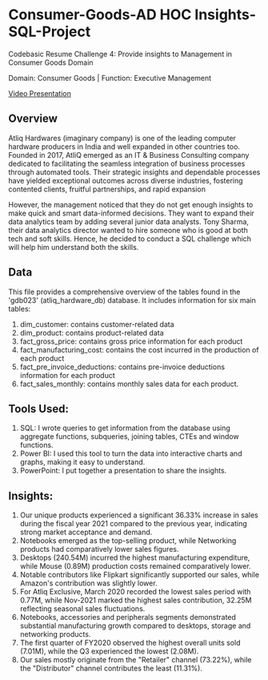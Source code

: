 # Consumer-Goods-AD HOC Insights-SQL-Project


Codebasic Resume Challenge 4: Provide insights to Management in Consumer Goods Domain 

Domain:  Consumer Goods | Function: Executive Management

[Video Presentation](https://youtu.be/fR6qunoFERs)



## Overview
Atliq Hardwares (imaginary company) is one of the leading computer hardware producers in India and well expanded in other countries too.
Founded in 2017, AtliQ emerged as an IT & Business Consulting company dedicated to facilitating the seamless integration of business processes through automated tools.
Their strategic insights and dependable processes have yielded exceptional outcomes across diverse industries, fostering contented clients, fruitful partnerships, and rapid expansion

However, the management noticed that they do not get enough insights to make quick and smart data-informed decisions. They want to expand their data analytics team by adding several junior data analysts. Tony Sharma, their data analytics director wanted to hire someone who is good at both tech and soft skills. Hence, he decided to conduct a SQL challenge which will help him understand both the skills.

## Data 
This file provides a comprehensive overview of the tables found in the 'gdb023' (atliq_hardware_db) database. It includes information for six main tables:

1. dim_customer: contains customer-related data
2. dim_product: contains product-related data
3. fact_gross_price: contains gross price information for each product
4. fact_manufacturing_cost: contains the cost incurred in the production of each product
5. fact_pre_invoice_deductions: contains pre-invoice deductions information for each product
6. fact_sales_monthly: contains monthly sales data for each product.

## Tools Used:

1. SQL: I wrote queries to get information from the database using aggregate functions, subqueries, joining tables, CTEs and window  functions.
2. Power BI: I used this tool to turn the data into interactive charts and graphs, making it easy to understand.
3. PowerPoint: I put together a presentation to share the insights.

## Insights: 

1. Our unique products experienced a significant 36.33% increase in sales during the fiscal year 2021 compared to the previous year, indicating strong market acceptance and demand.
2. Notebooks emerged as the top-selling product, while Networking products had comparatively lower sales figures.
3. Desktops (240.54M) incurred the highest manufacturing expenditure, while Mouse (0.89M) production costs remained comparatively lower.
4. Notable contributors like Flipkart significantly supported our sales, while Amazon's contribution was slightly lower.
5. For Atliq Exclusive, March 2020 recorded the lowest sales period with 0.77M, while Nov-2021 marked the highest sales contribution, 32.25M reflecting seasonal sales fluctuations.
6. Notebooks, accessories and peripherals segments demonstrated substantial manufacturing growth compared to desktops, storage and networking products.
7. The first quarter of FY2020 observed the highest overall units sold (7.01M), while the Q3 experienced the lowest (2.08M).
8. Our sales mostly originate from the "Retailer" channel (73.22%), while the "Distributor" channel contributes the least (11.31%).


